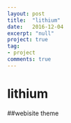 ```yaml
---
layout: post
title:  "lithium"
date:   2016-12-04
excerpt: "null"
project: true
tag:
- project
comments: true
---
```

# lithium
##webisite theme
